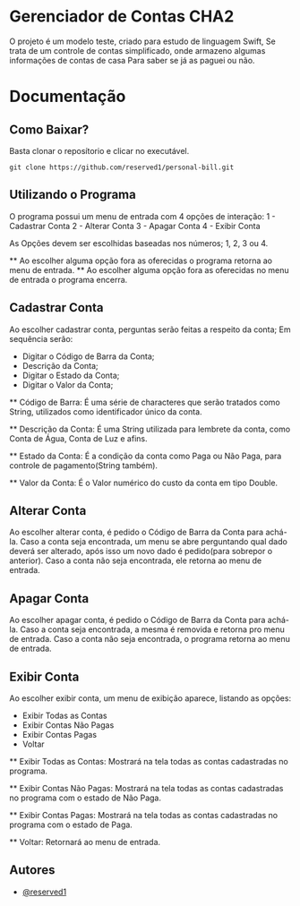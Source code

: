 
# Gerenciador de Contas CHA2

O projeto é um modelo teste, criado para estudo de linguagem Swift,
Se trata de um controle de contas simplificado, onde armazeno algumas informações de contas de casa
Para saber se já as paguei ou não.
# Documentação

## Como Baixar?

Basta clonar o reposítorio e clicar no executável.  
```
git clone https://github.com/reserved1/personal-bill.git
```

## Utilizando o Programa

O programa possui um menu de entrada com 4 opções de interação:
1 - Cadastrar Conta
2 - Alterar Conta
3 - Apagar Conta
4 - Exibir Conta

As Opções devem ser escolhidas baseadas nos números;
1, 2, 3 ou 4.

** Ao escolher alguma opção fora as oferecidas o programa retorna ao menu de entrada.
** Ao escolher alguma opção fora as oferecidas no menu de entrada o programa encerra.


## Cadastrar Conta

Ao escolher cadastrar conta, perguntas serão feitas a respeito da conta;
Em sequência serão:
- Digitar o Código de Barra da Conta;
- Descrição da Conta;
- Digitar o Estado da Conta;
- Digitar o Valor da Conta;

** Código de Barra: É uma série de characteres que serão tratados como String, utilizados como
identificador único da conta.

** Descrição da Conta: É uma String utilizada para lembrete da conta, como Conta de Água, Conta de Luz e afins.

** Estado da Conta: É a condição da conta como Paga ou Não Paga, para controle de pagamento(String também).

** Valor da Conta: É o Valor numérico do custo da conta em tipo Double.

## Alterar Conta

Ao escolher alterar conta, é pedido o Código de Barra da Conta para achá-la.
Caso a conta seja encontrada, um menu se abre perguntando qual dado deverá ser alterado, após isso um novo dado é pedido(para sobrepor o anterior).
Caso a conta não seja encontrada, ele retorna ao menu de entrada.

## Apagar Conta

Ao escolher apagar conta, é pedido o Código de Barra da Conta para achá-la.
Caso a conta seja encontrada, a mesma é removida e retorna pro menu de entrada.
Caso a conta não seja encontrada, o programa retorna ao menu de entrada.

## Exibir Conta

Ao escolher exibir conta, um menu de exibição aparece, listando as opções:

- Exibir Todas as Contas
- Exibir Contas Não Pagas
- Exibir Contas Pagas
- Voltar

** Exibir Todas as Contas: Mostrará na tela todas as contas cadastradas no programa.

** Exibir Contas Não Pagas: Mostrará na tela todas as contas cadastradas no programa com o estado de Não Paga.

** Exibir Contas Pagas: Mostrará na tela todas as contas cadastradas no programa com o estado de Paga.

** Voltar: Retornará ao menu de entrada.
## Autores

- [@reserved1](https://github.com/reserved1/)
